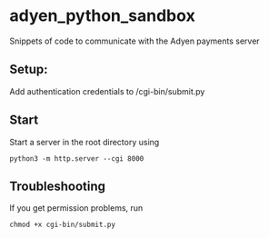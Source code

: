 # adyen_python_sandbox
Snippets of code to communicate with the Adyen payments server

## Setup:
Add authentication credentials to /cgi-bin/submit.py

## Start
Start a server in the root directory using
```shell
python3 -m http.server --cgi 8000
```

## Troubleshooting
If you get permission problems, run
```shell
chmod +x cgi-bin/submit.py
```